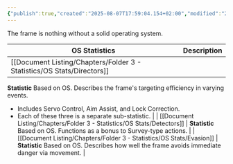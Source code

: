 ```yaml
---
{"publish":true,"created":"2025-08-07T17:59:04.154+02:00","modified":"2025-08-07T18:41:46.798+02:00","cssclasses":""}
---
```


The frame is nothing without a solid operating system.

| OS Statistics | Description    |
| ------------- | -------------- |
| [[Document Listing/Chapters/Folder 3 - Statistics/OS Stats/Directors]] | 
**Statistic** 
Based on OS. Describes the frame's targeting efficiency in varying events.
- Includes Servo Control, Aim Assist, and Lock Correction.
- Each of these three is a separate sub-statistic. |
| [[Document Listing/Chapters/Folder 3 - Statistics/OS Stats/Detectors]] | 
**Statistic**
Based on OS. Functions as a bonus to Survey-type actions. |
| [[Document Listing/Chapters/Folder 3 - Statistics/OS Stats/Evasion]]   | 
**Statistic**
Based on OS. Describes how well the frame avoids immediate danger via movement.   |
